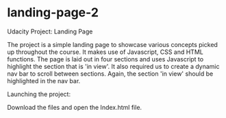 # landing-page-2
Udacity Project: Landing Page

The project is a simple landing page to showcase various concepts picked up throughout the course. 
It makes use of Javascript, CSS and HTML functions. The page is laid out in four sections and uses
Javascript to highlight the section that is 'in view'. It also required us to create a dynamic 
nav bar to scroll between sections. Again, the section 'in view' should be highlighted in the 
nav bar. 

Launching the project: 

Download the files and open the Index.html file. 
